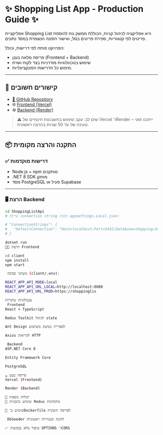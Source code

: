 # ✨ Shopping List App - Production Guide ✨

אפליקציית Shopping List היא אפליקציה לניהול קניות, הכוללת ממשק נוח להוספת פריטים לפי קטגוריות, ספירת פריטים בסל, ואישור הזמנה הנשמרת במסד נתונים.

הפרויקט פותח לפי דרישות, וכולל:
- פריסה מלאה בענן (Frontend + Backend)
- שימוש בטכנולוגיות מודרניות בצד לקוח ושרת
- מימוש כל הדרישות הפונקציונליות.

---

## 🚀 קישורים חשובים

- [📁 GitHub Repository](https://github.com/YehuditLiba/ShoppingListApp)
- 🌐 [Frontend (Vercel)](https://shopping-list-app-git-main-yehudits-projects-d6745b39.vercel.app)
- ⚙️ [Backend (Render)](https://shoppinglistapp-ol2i.onrender.com)

> ⚠️ שים לב: עקב שימוש בחשבונות חינמיים של Vercel ו־Render – ייתכנו זמני טעינה של עד 50 שניות בהרצה ראשונית.

---

## 📦 התקנה והרצה מקומית

### ✅ דרישות מוקדמות

- Node.js + npm מותקנים
- .NET 8 SDK מותקן
- מסד PostgreSQL פעיל או Supabase

---

### 🖥️ הרצת Backend

```bash
cd ShoppingListApi
# עריכת connection string בקובץ appsettings.Local.json:

# "ConnectionStrings": {
#   "DefaultConnection": "Host=localhost;Port=5432;Database=shopping;Username=postgres;Password=yourpassword"
# }

dotnet run
🧑‍💻 הרצת Frontend

cd client
npm install
npm start

 משתני סביבה (client/.env):

REACT_APP_API_MODE=local
REACT_APP_API_URL_LOCAL=http://localhost:8080
REACT_APP_API_URL_PROD=https://shoppinglis

טכנולוגיות עיקריות
 Frontend
React + TypeScript

Redux Toolkit לניהול state

Ant Design לספריית ממשק משתמש

Axios לקריאות HTTP

 Backend
ASP.NET Core 8

Entity Framework Core

PostgreSQL

☁️ פריסה בענן
Vercel (Frontend)

Render (Backend)

🌟 יכולות נוספות
🧠 שימוש בתבניות Redux מתקדמות

🐳 שימוש ב־Dockerfile לפריסה חיצונית

 DbSeeder להזנת קטגוריות ראשוניות

✅ טיפול מלא בבקשות OPTIONS ו־CORS


